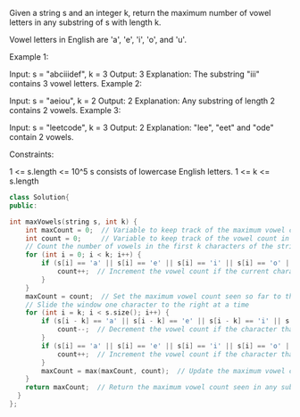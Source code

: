 Given a string s and an integer k, return the maximum number of vowel letters in any substring of s with length k.

Vowel letters in English are 'a', 'e', 'i', 'o', and 'u'.

 

Example 1:

Input: s = "abciiidef", k = 3
Output: 3
Explanation: The substring "iii" contains 3 vowel letters.
Example 2:

Input: s = "aeiou", k = 2
Output: 2
Explanation: Any substring of length 2 contains 2 vowels.
Example 3:

Input: s = "leetcode", k = 3
Output: 2
Explanation: "lee", "eet" and "ode" contain 2 vowels.
 

Constraints:

1 <= s.length <= 10^5
s consists of lowercase English letters.
1 <= k <= s.length


```cpp
class Solution{
public:

int maxVowels(string s, int k) {
    int maxCount = 0;  // Variable to keep track of the maximum vowel count seen so far
    int count = 0;     // Variable to keep track of the vowel count in the current window
    // Count the number of vowels in the first k characters of the string
    for (int i = 0; i < k; i++) {
        if (s[i] == 'a' || s[i] == 'e' || s[i] == 'i' || s[i] == 'o' || s[i] == 'u') {
            count++;  // Increment the vowel count if the current character is a vowel
        }
    }
    maxCount = count;  // Set the maximum vowel count seen so far to the vowel count in the first window
    // Slide the window one character to the right at a time
    for (int i = k; i < s.size(); i++) {
        if (s[i - k] == 'a' || s[i - k] == 'e' || s[i - k] == 'i' || s[i - k] == 'o' || s[i - k] == 'u') {
            count--;  // Decrement the vowel count if the character that just left the window is a vowel
        }
        if (s[i] == 'a' || s[i] == 'e' || s[i] == 'i' || s[i] == 'o' || s[i] == 'u') {
            count++;  // Increment the vowel count if the character that just entered the window is a vowel
        }
        maxCount = max(maxCount, count);  // Update the maximum vowel count seen so far
    }
    return maxCount;  // Return the maximum vowel count seen in any substring of s with length k
  }
};
```

